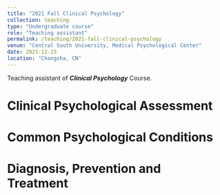 ```yaml
---
title: "2021 Fall Clinical Psychology"
collection: teaching
type: "Undergraduate course"
role: "Teaching assistant"
permalink: /teaching/2021-fall-clinical-psychology
venue: "Central South University, Medical Psychological Center"
date: 2021-12-15
location: "Changsha, CN"
---
```


Teaching assistant of ***Clinical Psychology*** Course.

Clinical Psychological Assessment
======

Common Psychological Conditions
======

Diagnosis, Prevention and Treatment
======
